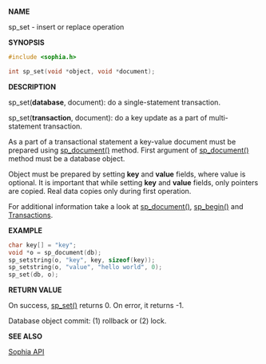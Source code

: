 
**NAME**

sp\_set - insert or replace operation

**SYNOPSIS**

```C
#include <sophia.h>

int sp_set(void *object, void *document);
```

**DESCRIPTION**

sp\_set(**database**, document): do a single-statement transaction.

sp\_set(**transaction**, document): do a key update as a part of multi-statement transaction.

As a part of a transactional statement a key-value document must be prepared using
[sp\_document()](../api/sp_document.md) method. First argument of [sp\_document()](../api/sp_document.md)
method must be a database object.

Object must be prepared by setting **key** and **value** fields, where value is optional.
It is important that while setting **key** and **value** fields, only pointers are copied. Real
data copies only during first operation.

For additional information take a look at [sp\_document()](sp_document.md), [sp\_begin()](sp_begin.md)
and [Transactions](../crud/transactions.md).

**EXAMPLE**

```C
char key[] = "key";
void *o = sp_document(db);
sp_setstring(o, "key", key, sizeof(key));
sp_setstring(o, "value", "hello world", 0);
sp_set(db, o);
```

**RETURN VALUE**

On success, [sp\_set()](sp_set.md) returns 0. On error, it returns -1.

Database object commit: (1) rollback or (2) lock.

**SEE ALSO**

[Sophia API](../tutorial/api.md)
